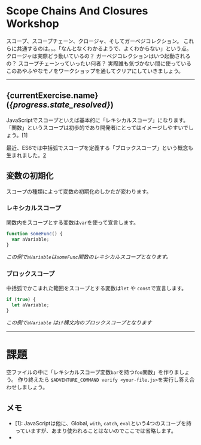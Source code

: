 # Scope Chains And Closures Workshop

スコープ、スコープチェーン、クロージャ、そしてガーベジコレクション。
これらに共通するのは。。。「なんとなくわかるようで、よくわからない」という点。
クロージャは実際どう動いているの？
ガーベジコレクションはいつ起動されるの？
スコープチェーンっていったい何者？
実際誰も気づかない間に使っているこのあやふやなモノをワークショップを通してクリアにしていきましょう。

----

## __{currentExercise.name}__ (_{progress.state_resolved}_)

JavaScriptでスコープといえば基本的に「レキシカルスコープ」になります。「関数」というスコープは初歩的であり開発者にとってはイメージしやすいでしょう。[1]

最近、ES6では中括弧でスコープを定義する「ブロックスコープ」という概念も生まれました。[2]

## 変数の初期化

スコープの種類によって変数の初期化のしかたが変わります。

### レキシカルスコープ

関数内をスコープとする変数は`var`を使って宣言します。

```js
function someFunc() {
  var aVariable;
}
```

*この例で`aVariable`は`someFunc`関数のレキシカルスコープとなります。*

### ブロックスコープ

中括弧でかこまれた範囲をスコープとする変数は`let` や `const`で宣言します。

```js
if (true) {
  let aVariable;
}
```

*この例で`aVariable` は`if`構文内のブロックスコープとなります*

----

# 課題

空ファイルの中に「レキシカルスコープ変数`bar`を持つ`foo`関数」を作りましょう。
作り終えたら `$ADVENTURE_COMMAND verify <your-file.js>`を実行し答え合わせしましょう。

## メモ

 * [1]: JavaScriptは他に、Global, `with`, `catch`, `eval`という4つのスコープを持っていますが、あまり使われることはないのでここでは省略します。
 * [2]: このワークショップはレキシカルスコープのみを取り扱います。
